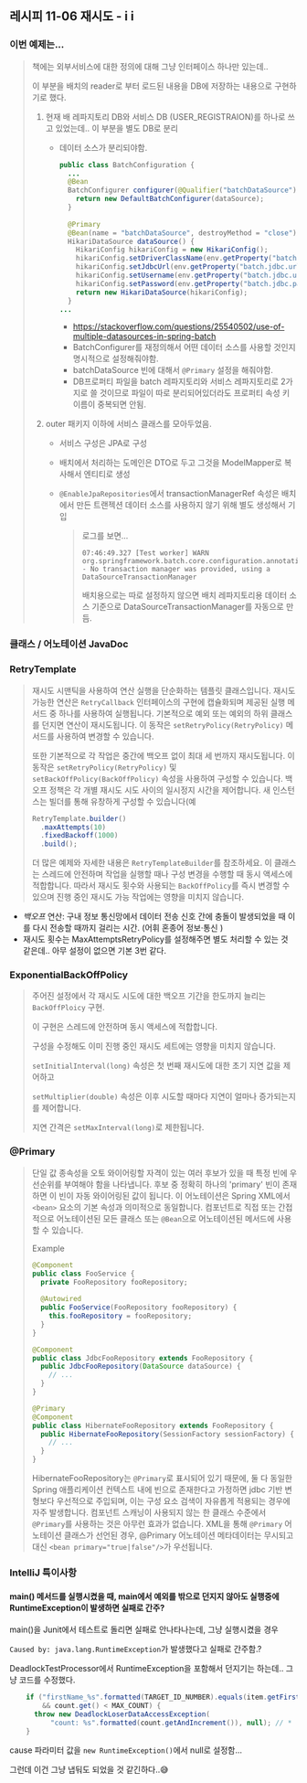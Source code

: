 ## 레시피 11-06 재시도 - i i



### 이번 예제는...

> 책에는 외부서비스에 대한 정의에 대해 그냥 인터페이스 하나만 있는데..
>
> 이 부분을  배치의 reader로 부터 로드된 내용을 DB에 저장하는 내용으로 구현하기로 했다.
>
> 1. 현재 배 레파지토리 DB와 서비스 DB (USER_REGISTRAION)를 하나로 쓰고 있었는데..  이 부분을 별도 DB로 분리
>
>    * 데이터 소스가 분리되야함.
>
>      ```java
>      public class BatchConfiguration {
>        ...
>        @Bean
>        BatchConfigurer configurer(@Qualifier("batchDataSource") DataSource dataSource) {
>          return new DefaultBatchConfigurer(dataSource);
>        }
>        
>        @Primary
>        @Bean(name = "batchDataSource", destroyMethod = "close")
>        HikariDataSource dataSource() {
>          HikariConfig hikariConfig = new HikariConfig();
>          hikariConfig.setDriverClassName(env.getProperty("batch.jdbc.driver"));
>          hikariConfig.setJdbcUrl(env.getProperty("batch.jdbc.url"));
>          hikariConfig.setUsername(env.getProperty("batch.jdbc.username"));
>          hikariConfig.setPassword(env.getProperty("batch.jdbc.password"));
>          return new HikariDataSource(hikariConfig);
>        }
>      ...
>      ```
>
>      * https://stackoverflow.com/questions/25540502/use-of-multiple-datasources-in-spring-batch
>      * BatchConfigurer를 재정의해서 어떤 데이터 소스를 사용할 것인지 명시적으로 설정해줘야함.
>      * batchDataSource 빈에 대해서 `@Primary` 설정을 해줘야함.
>      * DB프로퍼티 파일을 batch 레파지토리와 서비스 레파지토리로 2가지로 쓸 것이므로 파일이 따로 분리되어있더라도 프로퍼티 속성 키 이름이 중복되면 안됨.
>
> 2. outer 패키지 이하에 서비스 클래스를 모아두었음.
>
>    * 서비스 구성은 JPA로 구성
>
>    * 배치에서 처리하는 도메인은 DTO로 두고 그것을 ModelMapper로 복사해서 엔티티로 생성
>
>    * `@EnableJpaRepositories`에서 transactionManagerRef 속성은 배치에서 만든 트랜젝션 데이터 소스를 사용하지 않기 위해 별도 생성해서 기입
>
>      > 로그를 보면...
>      >
>      > ```
>      > 07:46:49.327 [Test worker] WARN  org.springframework.batch.core.configuration.annotation.DefaultBatchConfigurer - No transaction manager was provided, using a DataSourceTransactionManager
>      > ```
>      >
>      > 배치용으로는 따로 설정하지 않으면 배치 레파지토리용 데이터 소스 기준으로 DataSourceTransactionManager를 자동으로 만듬.



### 클래스 / 어노테이션 JavaDoc

### RetryTemplate

> 재시도 시맨틱을 사용하여 연산 실행을 단순화하는 템플릿 클래스입니다.
> 재시도 가능한 연산은 `RetryCallback` 인터페이스의 구현에 캡슐화되며 제공된 실행 메서드 중 하나를 사용하여 실행됩니다.
> 기본적으로 예외 또는 예외의 하위 클래스를 던지면 연산이 재시도됩니다. 이 동작은 `setRetryPolicy(RetryPolicy)` 메서드를 사용하여 변경할 수 있습니다.
>
> 또한 기본적으로 각 작업은 중간에 백오프 없이 최대 세 번까지 재시도됩니다. 이 동작은 `setRetryPolicy(RetryPolicy)` 및 `setBackOffPolicy(BackOffPolicy)` 속성을 사용하여 구성할 수 있습니다. 백오프 정책은 각 개별 재시도 시도 사이의 일시정지 시간을 제어합니다.
> 새 인스턴스는 빌더를 통해 유창하게 구성할 수 있습니다(예
>
> ```java
> RetryTemplate.builder()
>   .maxAttempts(10)
>   .fixedBackoff(1000)
>   .build();
> ```
>
> 더 많은 예제와 자세한 내용은 `RetryTemplateBuilder`를 참조하세요.
> 이 클래스는 스레드에 안전하며 작업을 실행할 때나 구성 변경을 수행할 때 동시 액세스에 적합합니다. 따라서 재시도 횟수와 사용되는 `BackOffPolicy`를 즉시 변경할 수 있으며 진행 중인 재시도 가능 작업에는 영향을 미치지 않습니다.

* *백오프* 연산: 구내 정보 통신망에서 데이터 전송 신호 간에 충돌이 발생되었을 때 이를 다시 전송할 때까지 걸리는 시간. (어휘 혼종어 정보·통신 )
* 재시도 횟수는 MaxAttemptsRetryPolicy를 설정해주면 별도 처리할 수 있는 것 같은데.. 아무 설정이 없으면 기본 3번 같다.

### ExponentialBackOffPolicy

> 주어진 설정에서 각 재시도 시도에 대한 백오프 기간을 한도까지 늘리는 `BackOffPloicy` 구현.
>
> 이 구현은 스레드에 안전하며 동시 액세스에 적합합니다. 
>
> 구성을 수정해도 이미 진행 중인 재시도 세트에는 영향을 미치지 않습니다. 
>
> `setInitialInterval(long)` 속성은 첫 번째 재시도에 대한 초기 지연 값을 제어하고 
>
> `setMultiplier(double)` 속성은 이후 시도할 때마다 지연이 얼마나 증가되는지를 제어합니다. 
>
> 지연 간격은 `setMaxInterval(long)`로 제한됩니다.

### @Primary

> 단일 값 종속성을 오토 와이어링할 자격이 있는 여러 후보가 있을 때 특정 빈에 우선순위를 부여해야 함을 나타냅니다. 후보 중 정확히 하나의 'primary' 빈이 존재하면 이 빈이 자동 와이어링된 값이 됩니다.
> 이 어노테이션은 Spring XML에서 `<bean>` 요소의 기본 속성과 의미적으로 동일합니다.
> 컴포넌트로 직접 또는 간접적으로 어노테이션된 모든 클래스 또는 `@Bean`으로 어노테이션된 메서드에 사용할 수 있습니다.
>
> Example
>
> ```java
> @Component
> public class FooService {
>   private FooRepository fooRepository;
>   
>   @Autowired
>   public FooService(FooRepository fooRepository) {
>     this.fooRepository = fooRepository;
>   }
> }
> 
> @Component
> public class JdbcFooRepository extends FooRepository {
>   public JdbcFooRepository(DataSource dataSource) {
>     // ...
>   }
> }
> 
> @Primary
> @Component
> public class HibernateFooRepository extends FooRepository {
>   public HibernateFooRepository(SessionFactory sessionFactory) {
>     // ...
>   }
> }
> ```
>
>  HibernateFooRepository는 `@Primary`로 표시되어 있기 때문에, 둘 다 동일한 Spring 애플리케이션 컨텍스트 내에 빈으로 존재한다고 가정하면 jdbc 기반 변형보다 우선적으로 주입되며, 이는 구성 요소 검색이 자유롭게 적용되는 경우에 자주 발생합니다.
> 컴포넌트 스캐닝이 사용되지 않는 한 클래스 수준에서 `@Primary`를 사용하는 것은 아무런 효과가 없습니다. XML을 통해 `@Primary` 어노테이션 클래스가 선언된 경우, @Primary 어노테이션 메타데이터는 무시되고 대신 `<bean primary="true|false"/>`가 우선됩니다.



### IntelliJ 특이사항

#### main() 메서드를 실행시켰을 때, main에서 예외를 밖으로 던지지 않아도 실행중에 RuntimeException이 발생하면 실패로 간주?

main()을 Junit에서 테스트로 돌리면 실패로 안나타나는데, 그냥 실행시켰을 경우 

`Caused by: java.lang.RuntimeException`가 발생했다고 실패로 간주함.?

DeadlockTestProcessor에서 RuntimeException을 포함해서 던지기는 하는데.. 그냥 코드를 수정했다.

```java
    if ("firstName_%s".formatted(TARGET_ID_NUMBER).equals(item.getFirstName())
        && count.get() < MAX_COUNT) {
      throw new DeadlockLoserDataAccessException(
          "count: %s".formatted(count.getAndIncrement()), null); // *
    }
```

cause 파라미터 값을 `new RuntimeException()`에서 null로 설정함...

그런데 이건 그냥 냅둬도 되었을 것 같긴하다..😅

